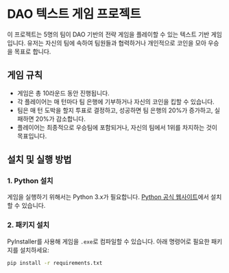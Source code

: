 # DAO 텍스트 게임 프로젝트

이 프로젝트는 5명의 팀이 DAO 기반의 전략 게임을 플레이할 수 있는 텍스트 기반 게임입니다. 유저는 자신의 팀에 속하여 팀원들과 협력하거나 개인적으로 코인을 모아 우승을 목표로 합니다.

## 게임 규칙
- 게임은 총 10라운드 동안 진행됩니다.
- 각 플레이어는 매 턴마다 팀 은행에 기부하거나 자신의 코인을 킵할 수 있습니다.
- 팀은 매 턴 도박을 할지 투표로 결정하고, 성공하면 팀 은행의 20%가 증가하고, 실패하면 20%가 감소합니다.
- 플레이어는 최종적으로 우승팀에 포함되거나, 자신의 팀에서 1위를 차지하는 것이 목표입니다.

## 설치 및 실행 방법

### 1. Python 설치
게임을 실행하기 위해서는 Python 3.x가 필요합니다. [Python 공식 웹사이트](https://www.python.org/downloads/)에서 설치할 수 있습니다.

### 2. 패키지 설치
PyInstaller를 사용해 게임을 `.exe`로 컴파일할 수 있습니다. 아래 명령어로 필요한 패키지를 설치하세요:

```bash
pip install -r requirements.txt
